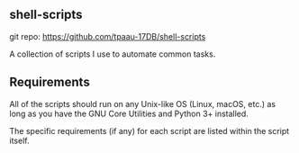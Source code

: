 ## shell-scripts
git repo: https://github.com/tpaau-17DB/shell-scripts

A collection of scripts I use to automate common tasks.

## Requirements
All of the scripts should run on any Unix-like OS (Linux, macOS, etc.) as long as you have the GNU Core Utilities and Python 3+ installed.

The specific requirements (if any) for each script are listed within the script itself.
